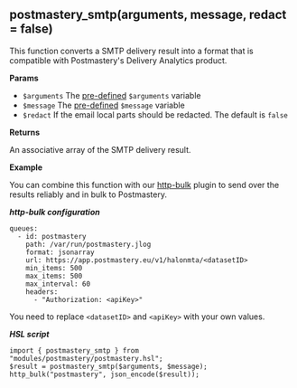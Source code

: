 ## postmastery_smtp(arguments, message, redact = false)
This function converts a SMTP delivery result into a format that is compatible with Postmastery's Delivery Analytics product.

**Params**

- `$arguments` The [pre-defined](https://docs.halon.io/hsl/postdelivery.html#v-z1) `$arguments` variable
- `$message` The [pre-defined](https://docs.halon.io/hsl/postdelivery.html#v-m1) `$message` variable
- `$redact` If the email local parts should be redacted. The default is `false`

**Returns**

An associative array of the SMTP delivery result.

**Example**

You can combine this function with our [http-bulk](https://github.com/halon-extras/http-bulk) plugin to send over the results reliably and in bulk to Postmastery.

***http-bulk configuration***

```
queues:
  - id: postmastery
    path: /var/run/postmastery.jlog
    format: jsonarray
    url: https://app.postmastery.eu/v1/halonmta/<datasetID>
    min_items: 500
    max_items: 500
    max_interval: 60
    headers:
      - "Authorization: <apiKey>"
```

You need to replace `<datasetID>` and `<apiKey>` with your own values.

***HSL script***

```
import { postmastery_smtp } from "modules/postmastery/postmastery.hsl";
$result = postmastery_smtp($arguments, $message);
http_bulk("postmastery", json_encode($result));
```
